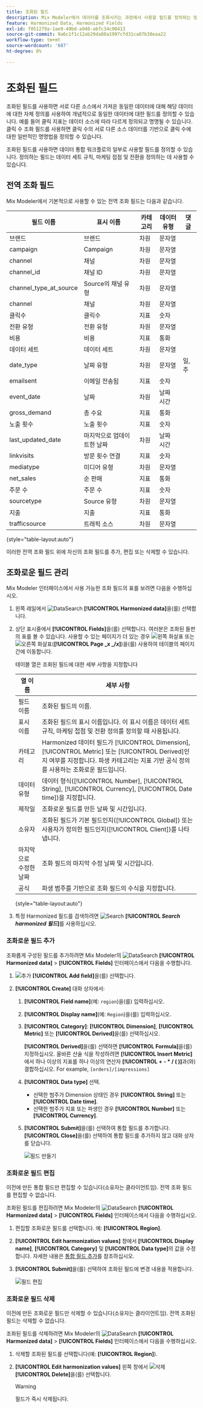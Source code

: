 ```yaml
---
title: 조화된 필드
description: Mix Modeler에서 데이터를 조화시키는 과정에서 사용할 필드를 정의하는 방법에 대해 알아봅니다.
feature: Harmonized Data, Harmonized Fields
exl-id: f051279a-1ae9-49bd-a946-abfc34c90413
source-git-commit: 9a6c1f1c12ab29da80a1997cfd31ca07b38eaa22
workflow-type: tm+mt
source-wordcount: '687'
ht-degree: 8%

---
```


# 조화된 필드

조화된 필드를 사용하면 서로 다른 소스에서 가져온 동일한 데이터에 대해 해당 데이터에 대한 자체 정의를 사용하여 개념적으로 동일한 데이터에 대한 필드를 정의할 수 있습니다. 예를 들어 클릭 지표는 데이터 소스에 따라 다르게 정의되고 명명될 수 있습니다. 클릭 수 조화 필드를 사용하면 클릭 수의 서로 다른 소스 데이터를 기반으로 클릭 수에 대한 일반적인 명명법을 정의할 수 있습니다.

조화된 필드를 사용하면 데이터 통합 워크플로의 일부로 사용할 필드를 정의할 수 있습니다. 정의하는 필드는 데이터 세트 규칙, 마케팅 접점 및 전환을 정의하는 데 사용할 수 있습니다.

## 전역 조화 필드

Mix Modeler에서 기본적으로 사용할 수 있는 전역 조화 필드는 다음과 같습니다.


| 필드 이름 | 표시 이름 | 카테고리 | 데이터 유형 | 댓글 |
| ---------------------- | ---------------------- | --------- | --------- | --------- |
| 브랜드 | 브랜드 | 차원 | 문자열 |           |
| campaign | Campaign | 차원 | 문자열 |           |
| channel | 채널 | 차원 | 문자열 |           |
| channel_id | 채널 ID | 차원 | 문자열 |           |
| channel_type_at_source | Source의 채널 유형 | 차원 | 문자열 |           |
| channel | 채널 | 차원 | 문자열 |           |
| 클릭수 | 클릭수 | 지표 | 숫자 |           |
| 전환 유형 | 전환 유형 | 차원 | 문자열 |           |
| 비용 | 비용 | 지표 | 통화 |           |
| 데이터 세트 | 데이터 세트 | 차원 | 문자열 |           |
| date_type | 날짜 유형 | 차원 | 문자열 | 일, 주 |
| emailsent | 이메일 전송됨 | 지표 | 숫자 |           |
| event_date | 날짜 | 차원 | 날짜 시간 |           |
| gross_demand | 총 수요 | 지표 | 통화 |           |
| 노출 횟수 | 노출 횟수 | 지표 | 숫자 |           |
| last_updated_date | 마지막으로 업데이트한 날짜 | 차원 | 날짜 시간 |           |
| linkvisits | 방문 횟수 연결 | 지표 | 숫자 |           |
| mediatype | 미디어 유형 | 차원 | 문자열 |           |
| net_sales | 순 판매 | 지표 | 통화 |           |
| 주문 수 | 주문 수 | 지표 | 숫자 |           |
| sourcetype | Source 유형 | 차원 | 문자열 |           |
| 지출 | 지출 | 지표 | 통화 |           |
| trafficsource | 트래픽 소스 | 차원 | 문자열 |           |

{style="table-layout:auto"}

이러한 전역 조화 필드 위에 자신의 조화 필드를 추가, 편집 또는 삭제할 수 있습니다.

## 조화로운 필드 관리

Mix Modeler 인터페이스에서 사용 가능한 조화 필드의 표를 보려면 다음을 수행하십시오.

1. 왼쪽 레일에서 ![DataSearch](/help/assets/icons/DataCheck.svg) **[!UICONTROL Harmonized data]**&#x200B;을(를) 선택합니다.

1. 상단 표시줄에서 **[!UICONTROL Fields]**&#x200B;을(를) 선택합니다. 여러분은 조화된 들판의 표를 볼 수 있습니다. 사용할 수 있는 페이지가 더 있는 경우 ![왼쪽 화살표](/help/assets/icons/ChevronLeft.svg) 또는 ![오른쪽 화살표](/help/assets/icons/ChevronRight.svg)(**[!UICONTROL Page _x _/_x_]**)을(를) 사용하여 테이블의 페이지 간에 이동합니다.

   테이블 열은 조화된 필드에 대한 세부 사항을 지정합니다

   | 열 이름 | 세부 사항 |
   | ---------------------- | ----------|
   | 필드 이름 | 조화된 필드의 이름. |
   | 표시 이름 | 조화된 필드의 표시 이름입니다. 이 표시 이름은 데이터 세트 규칙, 마케팅 접점 및 전환 정의를 정의할 때 사용됩니다. |
   | 카테고리 | Harmonized 데이터 필드가 [!UICONTROL Dimension], [!UICONTROL Metric] 또는 [!UICONTROL Derived]인지 여부를 지정합니다. 파생 카테고리는 지표 기반 공식 정의를 사용하는 조화로운 필드입니다. |
   | 데이터 유형 | 데이터 형식([!UICONTROL Number], [!UICONTROL String], [!UICONTROL Currency], [!UICONTROL Date time])을 지정합니다. |
   | 제작일 | 조화로운 필드를 만든 날짜 및 시간입니다. |
   | 소유자 | 조화된 필드가 기본 필드인지([!UICONTROL Global]) 또는 사용자가 정의한 필드인지([!UICONTROL Client])를 나타냅니다. |
   | 마지막으로 수정한 날짜 | 조화 필드의 마지막 수정 날짜 및 시간입니다. |
   | 공식 | 파생 범주를 기반으로 조화 필드의 수식을 지정합니다. |

   {style="table-layout:auto"}

1. 특정 Harmonized 필드를 검색하려면 ![Search](/help/assets/icons/Search.svg) **[!UICONTROL *Search harmonized 필드&#x200B;*]**&#x200B;를 사용하십시오.


### 조화로운 필드 추가

조화롭게 구성된 필드를 추가하려면 Mix Modeler의 ![DataSearch](/help/assets/icons/DataCheck.svg) **[!UICONTROL Harmonized data]** > **[!UICONTROL Fields]** 인터페이스에서 다음을 수행합니다.

1. ![추가](/help/assets/icons/AddCircle.svg) **[!UICONTROL Add field]**&#x200B;을(를) 선택합니다.

1. **[!UICONTROL Create]** 대화 상자에서:

   1. **[!UICONTROL Field name]**(예: `region`)을(를) 입력하십시오.
   1. **[!UICONTROL Display name]**(예: `Region`)을(를) 입력하십시오.
   1. **[!UICONTROL Category]**: **[!UICONTROL Dimension]**, **[!UICONTROL Metric]** 또는 **[!UICONTROL Derived]**&#x200B;을(를) 선택하십시오.

      **[!UICONTROL Derived]**&#x200B;을(를) 선택하면 **[!UICONTROL Formula]**&#x200B;을(를) 지정하십시오. 올바른 산술 식을 작성하려면 **[!UICONTROL Insert Metric]**&#x200B;에서 하나 이상의 지표를 하나 이상의 연산자 **[!UICONTROL + - * / ( )]**&#x200B;과(와) 결합하십시오. For example, `[orders]/[impressions]`

   1. **[!UICONTROL Data type]** 선택.

      - 선택한 범주가 Dimension 상태인 경우 **[!UICONTROL String]** 또는 **[!UICONTROL Date time]**.
      - 선택한 범주가 지표 또는 파생인 경우 **[!UICONTROL Number]** 또는 **[!UICONTROL Currency]**.

   1. **[!UICONTROL Submit]**&#x200B;을(를) 선택하여 통합 필드를 추가합니다. **[!UICONTROL Close]**&#x200B;을(를) 선택하여 통합 필드를 추가하지 않고 대화 상자를 닫습니다.

      ![필드 만들기](/help/assets/create-field.png)


### 조화로운 필드 편집

이전에 만든 통합 필드만 편집할 수 있습니다(소유자는 클라이언트임). 전역 조화 필드를 편집할 수 없습니다.

조화된 필드를 편집하려면 Mix Modeler의 ![DataSearch](/help/assets/icons/DataCheck.svg) **[!UICONTROL Harmonized data]** > **[!UICONTROL Fields]** 인터페이스에서 다음을 수행하십시오.

1. 편집할 조화로운 필드를 선택합니다. 예: **[!UICONTROL Region]**.

1. **[!UICONTROL Edit harmonization values]** 창에서 **[!UICONTROL Display name]**, **[!UICONTROL Category]** 및 **[!UICONTROL Data type]**&#x200B;의 값을 수정합니다. 자세한 내용은 [통합 필드 추가](#add-a-harmonized-field)를 참조하십시오.

1. **[!UICONTROL Submit]**&#x200B;을(를) 선택하여 조화된 필드에 변경 내용을 적용합니다.

   ![필드 편집](/help/assets/edit-field.png)

### 조화로운 필드 삭제

이전에 만든 조화로운 필드만 삭제할 수 있습니다(소유자는 클라이언트임). 전역 조화된 필드는 삭제할 수 없습니다.

조화된 필드를 삭제하려면 Mix Modeler의 ![DataSearch](/help/assets/icons/DataCheck.svg) **[!UICONTROL Harmonized data]** > **[!UICONTROL Fields]** 인터페이스에서 다음을 수행하십시오.

1. 삭제할 조화된 필드를 선택합니다(예: **[!UICONTROL Region]**).

1. **[!UICONTROL Edit harmonization values]** 왼쪽 창에서 ![삭제](/help/assets/icons/Delete.svg) **[!UICONTROL Delete]**&#x200B;을(를) 선택합니다.

   >[!WARNING]
   >
   >   필드가 즉시 삭제됩니다.

